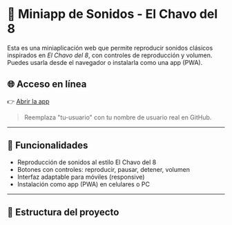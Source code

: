 # 🎵 Miniapp de Sonidos - El Chavo del 8

Esta es una miniaplicación web que permite reproducir sonidos clásicos inspirados en *El Chavo del 8*, con controles de reproducción y volumen. Puedes usarla desde el navegador o instalarla como una app (PWA).

## 🌐 Acceso en línea

👉 [Abrir la app](https://github.com/amedalain/Chavito)

> Reemplaza "tu-usuario" con tu nombre de usuario real en GitHub.

---

## 🧩 Funcionalidades

- Reproducción de sonidos al estilo El Chavo del 8
- Botones con controles: reproducir, pausar, detener, volumen
- Interfaz adaptable para móviles (responsive)
- Instalación como app (PWA) en celulares o PC

---

## 📁 Estructura del proyecto

